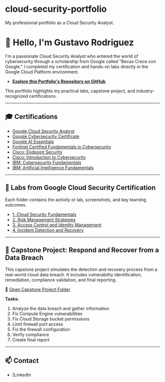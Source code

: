# cloud-security-portfolio
My professional portfolio as a Cloud Security Analyst.

# 👋 Hello, I'm Gustavo Rodriguez

I'm a passionate Cloud Security Analyst who entered the world of cybersecurity through a scholarship from Google called "Becas Crece con Google." I completed my certification and hands-on labs directly in the Google Cloud Platform environment.

- **[Explore this Portfolio's Repository on GitHub](https://github.com/guarodriguezpa/Google_Cloud_Security_Analyst/)**


This portfolio highlights my practical labs, capstone project, and industry-recognized certifications.

---

## 🎓 Certifications

- [Google Cloud Security Analyst](https://www.credly.com/badges/e8fd3e55-7526-4454-bb56-d51e71ce55fc/public_url)
- [Google Cybersecurity Certificate](https://www.credly.com/badges/044c657c-cbef-4fd4-97a3-372d974bce8e/public_url)
- [Google AI Essentials](https://www.credly.com/badges/4e295bfc-c7f4-4802-b884-57535a2ba84e/public_url)
- [Fortinet Certified Fundamentals in Cybersecurity](https://www.credly.com/badges/4ceab9d6-1f0f-42f5-b7dd-c241913cec9c/public_url)
- [Cisco: Endpoint Security](https://www.credly.com/badges/d4349584-9490-4239-b30a-18568409e172/public_url)
- [Cisco: Introduction to Cybersecurity](https://www.credly.com/badges/563044fa-10c8-4378-ab6c-04b18b5914f0/public_url)
- [IBM: Cybersecurity Fundamentals](https://www.credly.com/badges/70ed545d-9f05-4b61-90ed-1c42f2f4c12d/public_url)
- [IBM: Artificial Intelligence Fundamentals](https://www.credly.com/badges/7207830c-2cdd-49d5-99c7-59c368dd53a9/public_url)

---

## 🧪 Labs from Google Cloud Security Certification

Each folder contains the activity or lab, screenshots, and key learning outcomes.

- [1. Cloud Security Fundamentals](./1_iac_with_terraform_create_a_vpc_using_cloud_shell/)
- [2. Risk Management Strategies](./2_use_reports_to_remediate_findings/)
- [3. Access Control and Identity Management](./3_access_control_and_identity_management/)
- [4. Incident Detection and Recovery](./4_incident_detection_and_recovery/)

---

## 🧩 Capstone Project: Respond and Recover from a Data Breach

This capstone project simulates the detection and recovery process from a real-world cloud data breach. It includes vulnerability identification, remediation, compliance validation, and final reporting.

🔗 [Open Capstone Project Folder](./capstone_project_respond_and_recover_from_a_data_breach/)

**Tasks:**
1. Analyze the data breach and gather information  
2. Fix Compute Engine vulnerabilities  
3. Fix Cloud Storage bucket permissions  
4. Limit firewall port access  
5. Fix the firewall configuration  
6. Verify compliance  
7. Create final report

---

## 📫 Contact

- [LinkedIn

